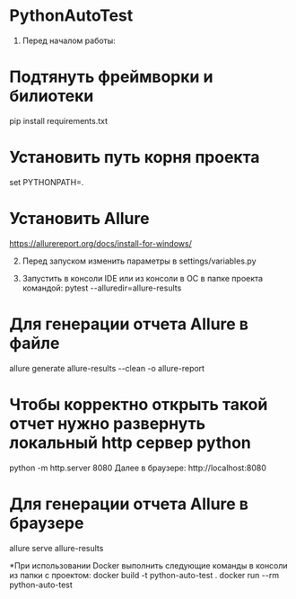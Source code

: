 # PythonAutoTest

1. Перед началом работы:
# Подтянуть фреймворки и билиотеки
pip install requirements.txt
# Установить путь корня проекта
set PYTHONPATH=.
# Установить Allure
https://allurereport.org/docs/install-for-windows/

2. Перед запуском изменить параметры в settings/variables.py

3. Запустить в консоли IDE или из консоли в ОС в папке проекта командой:
pytest --alluredir=allure-results
# Для генерации отчета Allure в файле
allure generate allure-results --clean -o allure-report
# Чтобы корректно открыть такой отчет нужно развернуть локальный http сервер python
python -m http.server 8080
Далее в браузере:
http://localhost:8080
# Для генерации отчета Allure в браузере
allure serve allure-results

*При использовании Docker выполнить следующие команды в консоли из папки с проектом:
docker build -t python-auto-test .
docker run --rm python-auto-test
